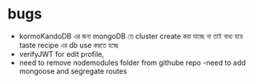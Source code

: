 # bugs

- kormoKandoDB এর জন্য mongoDB তে cluster create করা যাচ্ছে না তাই বাধ্য হয়ে taste recipe এর db use করতে হচ্ছে
- verifyJWT for edit profile,
- need to remove nodemodules folder from githube repo
  -need to add mongoose and segregate routes
